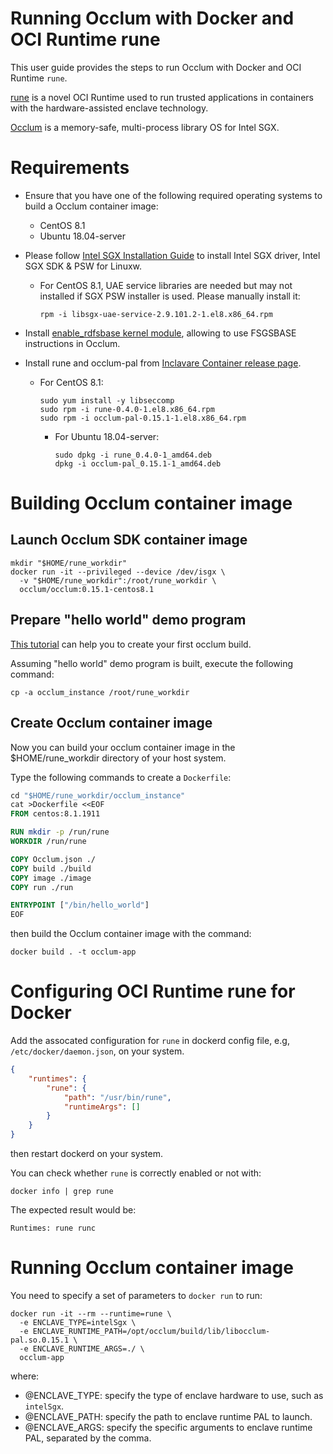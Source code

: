 # Running Occlum with Docker and OCI Runtime rune

This user guide provides the steps to run Occlum with Docker and OCI Runtime `rune`.

[rune](https://github.com/alibaba/inclavare-containers/tree/master/rune) is a novel OCI Runtime used to run trusted applications in containers with the hardware-assisted enclave technology.

[Occlum](https://github.com/occlum/occlum) is a memory-safe, multi-process library OS for Intel SGX.

# Requirements

- Ensure that you have one of the following required operating systems to build a Occlum container image:
  - CentOS 8.1
  - Ubuntu 18.04-server

- Please follow [Intel SGX Installation Guide](https://download.01.org/intel-sgx/sgx-linux/2.9.1/docs/Intel_SGX_Installation_Guide_Linux_2.9.1_Open_Source.pdf) to install Intel SGX driver, Intel SGX SDK & PSW for Linuxw.
  - For CentOS 8.1, UAE service libraries are needed but may not installed if SGX PSW installer is used. Please manually install it:
    ```shell
    rpm -i libsgx-uae-service-2.9.101.2-1.el8.x86_64.rpm
    ```

- Install [enable_rdfsbase kernel module](https://github.com/occlum/enable_rdfsbase#how-to-build), allowing to use FSGSBASE instructions in Occlum.

- Install rune and occlum-pal from [Inclavare Container release page](https://github.com/alibaba/inclavare-containers/releases/).
  - For CentOS 8.1:
    ```shell
    sudo yum install -y libseccomp
    sudo rpm -i rune-0.4.0-1.el8.x86_64.rpm
    sudo rpm -i occlum-pal-0.15.1-1.el8.x86_64.rpm
    ```

    - For Ubuntu 18.04-server:
      ```shell
      sudo dpkg -i rune_0.4.0-1_amd64.deb
      dpkg -i occlum-pal_0.15.1-1_amd64.deb
      ```

# Building Occlum container image

## Launch Occlum SDK container image

```shell
mkdir "$HOME/rune_workdir"
docker run -it --privileged --device /dev/isgx \
  -v "$HOME/rune_workdir":/root/rune_workdir \
  occlum/occlum:0.15.1-centos8.1
```

## Prepare "hello world" demo program

[This tutorial](https://github.com/occlum/occlum#hello-occlum) can help you to create your first occlum build.

Assuming "hello world" demo program is built, execute the following command:

```shell
cp -a occlum_instance /root/rune_workdir
```

## Create Occlum container image

Now you can build your occlum container image in the $HOME/rune_workdir directory of your host system.

Type the following commands to create a `Dockerfile`:

```Dockerfile
cd "$HOME/rune_workdir/occlum_instance"
cat >Dockerfile <<EOF
FROM centos:8.1.1911

RUN mkdir -p /run/rune
WORKDIR /run/rune

COPY Occlum.json ./
COPY build ./build
COPY image ./image
COPY run ./run

ENTRYPOINT ["/bin/hello_world"]
EOF
```

then build the Occlum container image with the command:

```shell
docker build . -t occlum-app
```

# Configuring OCI Runtime rune for Docker

Add the assocated configuration for `rune` in dockerd config file, e.g, `/etc/docker/daemon.json`, on your system.

```json
{
	"runtimes": {
		"rune": {
			"path": "/usr/bin/rune",
			"runtimeArgs": []
		}
	}
}
```

then restart dockerd on your system.

You can check whether `rune` is correctly enabled or not with:

```shell
docker info | grep rune
```

The expected result would be:

```
Runtimes: rune runc
```

# Running Occlum container image

You need to specify a set of parameters to `docker run` to run:

```shell
docker run -it --rm --runtime=rune \
  -e ENCLAVE_TYPE=intelSgx \
  -e ENCLAVE_RUNTIME_PATH=/opt/occlum/build/lib/libocclum-pal.so.0.15.1 \
  -e ENCLAVE_RUNTIME_ARGS=./ \
  occlum-app
```

where:
- @ENCLAVE_TYPE: specify the type of enclave hardware to use, such as `intelSgx`.
- @ENCLAVE_PATH: specify the path to enclave runtime PAL to launch.
- @ENCLAVE_ARGS: specify the specific arguments to enclave runtime PAL, separated by the comma.
